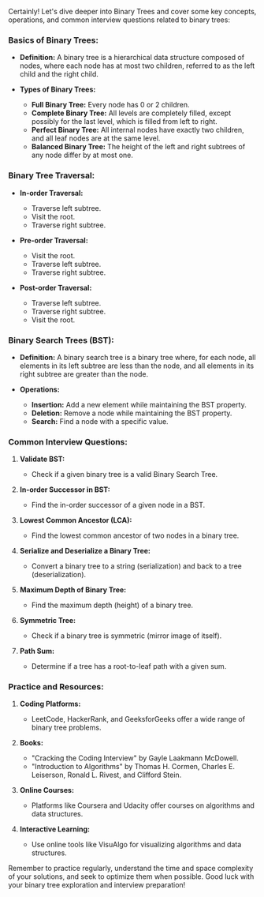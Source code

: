 Certainly! Let's dive deeper into Binary Trees and cover some key concepts, operations, and common interview questions related to binary trees:

### Basics of Binary Trees:
- **Definition:** A binary tree is a hierarchical data structure composed of nodes, where each node has at most two children, referred to as the left child and the right child.

- **Types of Binary Trees:**
  - **Full Binary Tree:** Every node has 0 or 2 children.
  - **Complete Binary Tree:** All levels are completely filled, except possibly for the last level, which is filled from left to right.
  - **Perfect Binary Tree:** All internal nodes have exactly two children, and all leaf nodes are at the same level.
  - **Balanced Binary Tree:** The height of the left and right subtrees of any node differ by at most one.

### Binary Tree Traversal:
- **In-order Traversal:**
  - Traverse left subtree.
  - Visit the root.
  - Traverse right subtree.

- **Pre-order Traversal:**
  - Visit the root.
  - Traverse left subtree.
  - Traverse right subtree.

- **Post-order Traversal:**
  - Traverse left subtree.
  - Traverse right subtree.
  - Visit the root.

### Binary Search Trees (BST):
- **Definition:** A binary search tree is a binary tree where, for each node, all elements in its left subtree are less than the node, and all elements in its right subtree are greater than the node.

- **Operations:**
  - **Insertion:** Add a new element while maintaining the BST property.
  - **Deletion:** Remove a node while maintaining the BST property.
  - **Search:** Find a node with a specific value.

### Common Interview Questions:
1. **Validate BST:**
   - Check if a given binary tree is a valid Binary Search Tree.

2. **In-order Successor in BST:**
   - Find the in-order successor of a given node in a BST.

3. **Lowest Common Ancestor (LCA):**
   - Find the lowest common ancestor of two nodes in a binary tree.

4. **Serialize and Deserialize a Binary Tree:**
   - Convert a binary tree to a string (serialization) and back to a tree (deserialization).

5. **Maximum Depth of Binary Tree:**
   - Find the maximum depth (height) of a binary tree.

6. **Symmetric Tree:**
   - Check if a binary tree is symmetric (mirror image of itself).

7. **Path Sum:**
   - Determine if a tree has a root-to-leaf path with a given sum.

### Practice and Resources:
1. **Coding Platforms:**
   - LeetCode, HackerRank, and GeeksforGeeks offer a wide range of binary tree problems.

2. **Books:**
   - "Cracking the Coding Interview" by Gayle Laakmann McDowell.
   - "Introduction to Algorithms" by Thomas H. Cormen, Charles E. Leiserson, Ronald L. Rivest, and Clifford Stein.

3. **Online Courses:**
   - Platforms like Coursera and Udacity offer courses on algorithms and data structures.

4. **Interactive Learning:**
   - Use online tools like VisuAlgo for visualizing algorithms and data structures.

Remember to practice regularly, understand the time and space complexity of your solutions, and seek to optimize them when possible. Good luck with your binary tree exploration and interview preparation!

